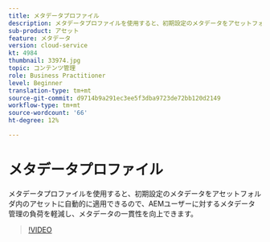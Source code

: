 ```yaml
---
title: メタデータプロファイル
description: メタデータプロファイルを使用すると、初期設定のメタデータをアセットフォルダ内のアセットに自動的に適用できるので、AEMユーザーに対するメタデータ管理の負荷を軽減し、メタデータの一貫性を向上できます。
sub-product: アセット
feature: メタデータ
version: cloud-service
kt: 4984
thumbnail: 33974.jpg
topic: コンテンツ管理
role: Business Practitioner
level: Beginner
translation-type: tm+mt
source-git-commit: d9714b9a291ec3ee5f3dba9723de72bb120d2149
workflow-type: tm+mt
source-wordcount: '66'
ht-degree: 12%

---
```



# メタデータプロファイル

メタデータプロファイルを使用すると、初期設定のメタデータをアセットフォルダ内のアセットに自動的に適用できるので、AEMユーザーに対するメタデータ管理の負荷を軽減し、メタデータの一貫性を向上できます。

>[!VIDEO](https://video.tv.adobe.com/v/33974/?quality=12&learn=on&hidetitle=true)
